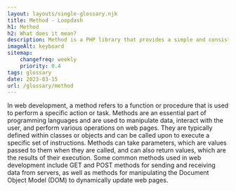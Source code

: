 ```yaml
--- 
layout: layouts/single-glossary.njk
title: Method - Loopdash
h1: Method
h2: What does it mean?
description: Method is a PHP library that provides a simple and consistent way to make HTTP requests and handle responses in WordPress.
imageAlt: keyboard
sitemap:
	changefreq: weekly
	priority: 0.4
tags: glossary
date: 2023-03-15
url: /glossary/method
---
```


In web development, a method refers to a function or procedure that is used to perform a specific action or task. Methods are an essential part of programming languages and are used to manipulate data, interact with the user, and perform various operations on web pages. They are typically defined within classes or objects and can be called upon to execute a specific set of instructions. Methods can take parameters, which are values passed to them when they are called, and can also return values, which are the results of their execution. Some common methods used in web development include GET and POST methods for sending and receiving data from servers, as well as methods for manipulating the Document Object Model (DOM) to dynamically update web pages.
